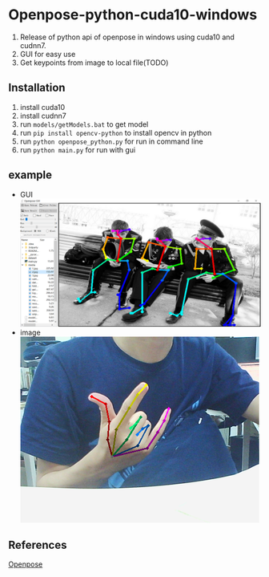 # Openpose-python-cuda10-windows
1. Release of python api of openpose in windows using cuda10 and cudnn7.
2. GUI for easy use
3. Get keypoints from image to local file(TODO)

## Installation
1. install cuda10
2. install cudnn7
3. run `models/getModels.bat` to get model
4. run `pip install opencv-python` to install opencv in python
6. run `python openpose_python.py` for run in command line
6. run `python main.py` for run with gui


## example
* GUI       
![avatar](media/gui.png)
* image     
![avatar](media/my.png)

## References
[Openpose](https://github.com/CMU-Perceptual-Computing-Lab/openpose)
